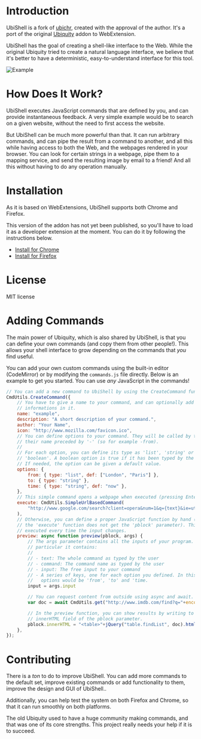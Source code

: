 Introduction
============

UbiShell is a fork of [ubichr](https://github.com/rostok/ubichr), created with
the approval of the author. It's a port of the original
[Ubiquity](https://wiki.mozilla.org/Labs/Ubiquity) addon to WebExtension.

UbiShell has the goal of creating a shell-like interface to the Web. While the
original Ubiquity tried to create a natural language interface, we believe that
it's better to have a deterministic, easy-to-understand interface for this tool.

![Example](https://user-images.githubusercontent.com/1609228/39069575-7a1780e8-44e0-11e8-96a6-f4ee7e8b7599.gif)

How Does It Work?
=================

UbiShell executes JavaScript commands that are defined by you, and can provide
instantaneous feedback. A very simple example would be to search on a given
website, without the need to first access the website.

But UbiShell can be much more powerful than that. It can run arbitrary commands,
and can pipe the result from a command to another, and all this while having
access to both the Web, and the webpages rendered in your browser. You can look
for certain strings in a webpage, pipe them to a mapping service, and send the
resulting image by email to a friend! And all this without having to do any
operation manually.

Installation
============

As it is based on WebExtensions, UbiShell supports both Chrome and Firefox.

This version of the addon has not yet been published, so you'll have to load it
as a developer extension at the moment. You can do it by following the
instructions below.

- [Install for Chrome](https://developer.chrome.com/extensions/getstarted)
- [Install for Firefox](https://developer.mozilla.org/en-US/Add-ons/WebExtensions/Temporary_Installation_in_Firefox)

License
=======

MIT license

Adding Commands
===============

The main power of Ubiquity, which is also shared by UbiShell, is that you can
define your own commands (and copy them from other people!). This allows your
shell interface to grow depending on the commands that *you* find useful.

You can add your own custom commands using the built-in editor (CodeMirror) or
by modifying the `commands.js` file directly. Below is an example to get you
started. You can use *any* JavaScript in the commands!

```javascript
// You can add a new command to UbiShell by using the CreateCommand function.
CmdUtils.CreateCommand({
    // You have to give a name to your command, and can optionally add some more
    // informations in it.
    name: "example",
    description: "A short description of your command.",
    author: "Your Name",
    icon: "http://www.mozilla.com/favicon.ico",
    // You can define options to your command. They will be called by typing
    // their name preceded by '-' (so for example -from).
    //
    // For each option, you can define its type as 'list', 'string' or
    // 'boolean'. A boolean option is true if it has been typed by the user.
    // If needed, the option can be given a default value.
    options: {
        from: { type: "list", def: ["London", "Paris"] },
        to: { type: "string" },
        time: { type: "string", def: "now" },
    },
    // This simple command opens a webpage when executed (pressing Enter).
    execute: CmdUtils.SimpleUrlBasedCommand(
        "http://www.google.com/search?client=opera&num=1&q={text}&ie=utf-8&oe=utf-8"
    ),
    // Otherwise, you can define a proper JavaScript function by hand (note that
    // the 'execute' function does not get the 'pblock' parameter). This is
    // executed every time the input changes.
    preview: async function preview(pblock, args) {
        // The args parameter contains all the inputs of your program. In
        // particular it contains:
        //
        // - text: The whole command as typed by the user
        // - command: The command name as typed by the user
        // - input: The free input to your command
        // - A series of keys, one for each option you defined. In this case the
        //   options would be 'from', 'to' and 'time.
        input = args.input

        // You can request content from outside using async and await.
        var doc = await CmdUtils.get("http://www.imdb.com/find?q="+encodeURIComponent(input)+"&s=tt&ref_=fn_al_tt_mr" );

        // In the preview function, you can show results by writing to the
        // innerHTML field of the pblock parameter.
        pblock.innerHTML = "<table>"+jQuery("table.findList", doc).html()+"</table>";
    },
});
```

Contributing
============

There is a *ton* to do to improve UbiShell. You can add more commands to the
default set, improve existing commands or add functionality to them, improve the
design and GUI of UbiShell..

Additionally, you can help test the system on both Firefox and Chrome, so that
it can run smoothly on both platforms.

The old Ubiquity used to have a huge community making commands, and that was one
of its core strengths. This project really needs your help if it is to succeed.
